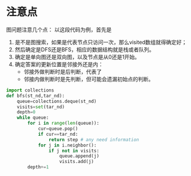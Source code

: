 # 注意点
图问题注意几个点：
以这段代码为例，首先是
1. 是不是图搜索，如果是代表节点只访问一次，那么visited数组就得确定好；
2. 然后确定是DFS还是BFS，相应的数据结构就是栈或者队列。
3. 确定是单向图还是双向图，以及节点是从0还是1开始。
4. 确定答案的更新位置是邻接外还是内：
    - 邻接外做判断时是后判断，代表了
    - 邻接内做判断时是先判断，但可能会遗漏初始点的判断。
```python
import collections
def bfs(st_nd,tar_nd):
    queue=collections.deque(st_nd)
    visits=set(tar_nd)
    depth=0
    while queue:
        for i in range(len(queue)):
            cur=queue.pop()
            if cur==tar_nd:
                return step # any need information
            for j in i.neighbor():
                if j not in visits:
                    queue.append(j)
                    visits.add(j)
        depth+=1
```
